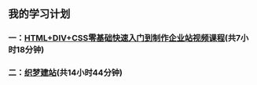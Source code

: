 ##  我的学习计划

### 一：[HTML+DIV+CSS零基础快速入门到制作企业站视频课程](https://github.com/shallran/mylife/blob/master/first.md)(共7小时18分钟)


### 二：[织梦建站](http://edu.51cto.com/course/1836.html)(共14小时44分钟)


